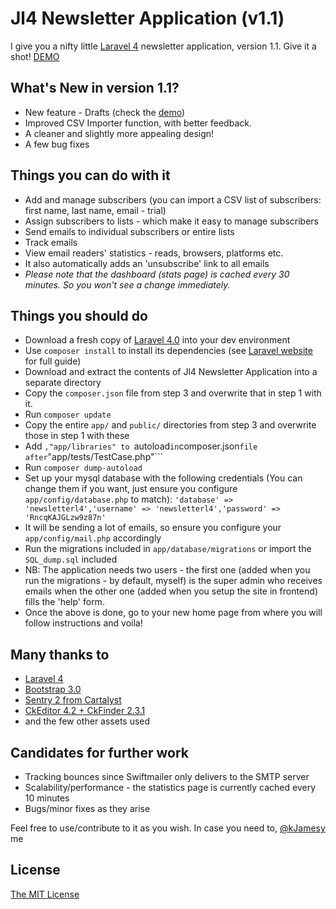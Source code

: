Jl4 Newsletter Application (v1.1)
==============

I give you a nifty little [Laravel 4](http://laravel.com) newsletter application, version 1.1. 
Give it a shot! [DEMO](http://newsletterjl4.jf32.com/)

What's New in version 1.1?
--------------
- New feature - Drafts (check the [demo](http://newsletterjl4.jf32.com/))
- Improved CSV Importer function, with better feedback.
- A cleaner and slightly more appealing design!
- A few bug fixes

Things you can do with it
--------------

- Add and manage subscribers (you can import a CSV list of subscribers: first name, last name, email - trial)
- Assign subscribers to lists - which make it easy to manage subscribers
- Send emails to individual subscribers or entire lists
- Track emails 
- View email readers' statistics - reads, browsers, platforms etc. 
- It also automatically adds an 'unsubscribe' link to all emails
- *Please note that the dashboard  (stats page) is cached every 30 minutes. So you won't see a change immediately.*

Things you should do
--------------
- Download a fresh copy of [Laravel 4.0](https://github.com/laravel/laravel/archive/v4.0.8.zip) into your dev environment
- Use ```composer install``` to install its dependencies (see [Laravel website](http://laravel.com/docs/installation) for full guide)
- Download and extract the contents of Jl4 Newsletter Application into a separate directory
- Copy the ```composer.json``` file from step 3 and overwrite that in step 1 with it. 
- Run ```composer update```
- Copy the entire ```app/``` and ```public/``` directories from step 3 and overwrite those in step 1 with these
- Add ```,"app/libraries" to ```autoload``` in ```composer.json``` file after ```"app/tests/TestCase.php"```
- Run ```composer dump-autoload```
- Set up your mysql database with the following credentials (You can change them if you want, just ensure you configure ```app/config/database.php``` to match):
```'database' => 'newsletterl4','username' => 'newsletterl4','password' => 'RncqKAJGLzw9z87n'```
- It will be sending a lot of emails, so ensure you configure your ```app/config/mail.php``` accordingly
- Run the migrations included in ```app/database/migrations``` or import the ```SQL_dump.sql``` included
- NB: The application needs two users - the first one (added when you run the migrations - by default, myself) is the super admin who receives emails when the other one (added when you setup the site in frontend) fills the 'help' form.
- Once the above is done, go to your new home page from where you will follow instructions and voila!

Many thanks to
--------------

- [Laravel 4](http://laravel.com)
- [Bootstrap 3.0](http://twbs.github.io/bootstrap)
- [Sentry 2 from Cartalyst](http://docs.cartalyst.com/sentry-2)
- [CkEditor 4.2 + CkFinder 2.3.1](http://ckeditor.com)
- and the few other assets used

Candidates for further work
--------------

- Tracking bounces since Swiftmailer only delivers to the SMTP server 
- Scalability/performance - the statistics page is currently cached every 10 minutes 
- Bugs/minor fixes as they arise


Feel free to use/contribute to it as you wish. In case you need to, [@kJamesy](https://twitter.com/kJamesy) me

License
--------------

[The MIT License](http://opensource.org/licenses/MIT)
